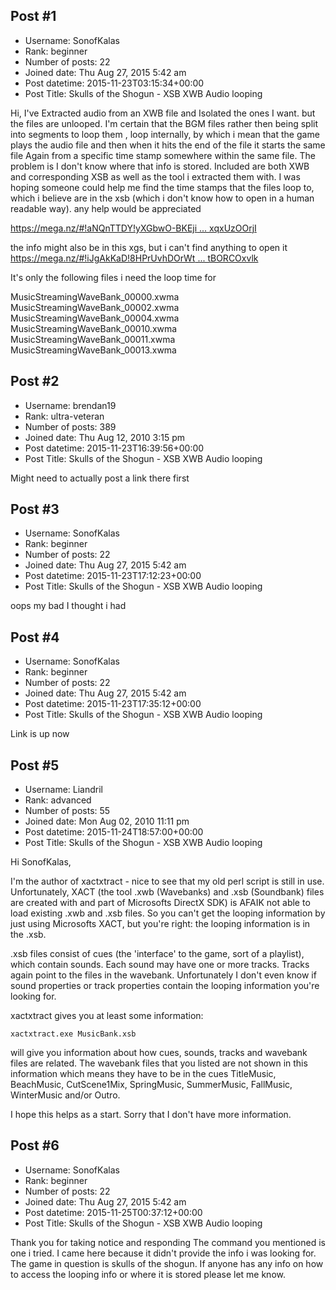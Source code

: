## Post #1
- Username: SonofKalas
- Rank: beginner
- Number of posts: 22
- Joined date: Thu Aug 27, 2015 5:42 am
- Post datetime: 2015-11-23T03:15:34+00:00
- Post Title: Skulls of the Shogun - XSB XWB Audio looping

Hi, I've Extracted audio from an XWB file and Isolated the ones I want. but the files are unlooped. I'm certain that the BGM files rather then being split into segments to loop them , loop internally, by which i mean that the game plays the audio file and then when it hits the end of the file it starts the same file Again from a specific time stamp somewhere within the same file. The problem is I don't know where that info is stored. Included are both XWB and corresponding XSB as well as the tool i extracted them with. I was hoping someone could help me find the time stamps that the files loop to, which i believe are in the xsb (which i don't know how to open in a human readable way). any help would be appreciated

[https://mega.nz/#!aNQnTTDY!yXGbwO-BKEji ... xqxUzOOrjI](https://mega.nz/#!aNQnTTDY!yXGbwO-BKEjiK8c-vBBUD1AtJBG4x7A3xxqxUzOOrjI)

the info might also be in this xgs, but i can't find anything to open it
[https://mega.nz/#!iJgAkKaD!8HPrUvhDOrWt ... tBORCOxvlk](https://mega.nz/#!iJgAkKaD!8HPrUvhDOrWtkST4Ov_07melgkoiKn6wltBORCOxvlk)

It's only the following files i need the loop time for

MusicStreamingWaveBank_00000.xwma
MusicStreamingWaveBank_00002.xwma
MusicStreamingWaveBank_00004.xwma
MusicStreamingWaveBank_00010.xwma
MusicStreamingWaveBank_00011.xwma
MusicStreamingWaveBank_00013.xwma
## Post #2
- Username: brendan19
- Rank: ultra-veteran
- Number of posts: 389
- Joined date: Thu Aug 12, 2010 3:15 pm
- Post datetime: 2015-11-23T16:39:56+00:00
- Post Title: Skulls of the Shogun - XSB XWB Audio looping

Might need to actually post a link there first
## Post #3
- Username: SonofKalas
- Rank: beginner
- Number of posts: 22
- Joined date: Thu Aug 27, 2015 5:42 am
- Post datetime: 2015-11-23T17:12:23+00:00
- Post Title: Skulls of the Shogun - XSB XWB Audio looping

oops my bad I thought i had
## Post #4
- Username: SonofKalas
- Rank: beginner
- Number of posts: 22
- Joined date: Thu Aug 27, 2015 5:42 am
- Post datetime: 2015-11-23T17:35:12+00:00
- Post Title: Skulls of the Shogun - XSB XWB Audio looping

Link is up now
## Post #5
- Username: Liandril
- Rank: advanced
- Number of posts: 55
- Joined date: Mon Aug 02, 2010 11:11 pm
- Post datetime: 2015-11-24T18:57:00+00:00
- Post Title: Skulls of the Shogun - XSB XWB Audio looping

Hi SonofKalas,

I'm the author of xactxtract - nice to see that my old perl script is still in use. Unfortunately, XACT (the tool .xwb (Wavebanks) and .xsb (Soundbank) files are created with and part of Microsofts DirectX SDK) is AFAIK not able to load existing .xwb and .xsb files. So you can't get the looping information by just using Microsofts XACT, but you're right: the looping information is in the .xsb.

.xsb files consist of cues (the 'interface' to the game, sort of a playlist), which contain sounds. Each sound may have one or more tracks. Tracks again point to the files in the wavebank. Unfortunately I don't even know if sound properties or track properties contain the looping information you're looking for. 

xactxtract gives you at least some information:

```
xactxtract.exe MusicBank.xsb
```

will give you information about how cues, sounds, tracks and wavebank files are related.
The wavebank files that you listed are not shown in this information which means they have to be in the cues 
TitleMusic, BeachMusic, CutScene1Mix, SpringMusic, SummerMusic, FallMusic, WinterMusic and/or Outro.

I hope this helps as a start. Sorry that I don't have more information.
## Post #6
- Username: SonofKalas
- Rank: beginner
- Number of posts: 22
- Joined date: Thu Aug 27, 2015 5:42 am
- Post datetime: 2015-11-25T00:37:12+00:00
- Post Title: Skulls of the Shogun - XSB XWB Audio looping

Thank you for taking notice and responding
The command you mentioned is one i tried. I came here because it didn't provide the info i was looking for. 
The game in question is skulls of the shogun. If anyone has any info on how to access the looping info or where it is stored please let me know.
